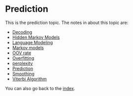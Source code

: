 # Prediction 
This is the prediction topic. The notes in about this topic are:

- [Decoding](Decoding.md)
- [Hidden Markov Models](Hidden%20Markov%20Models.md)
- [Language Modeling](Language%20Modeling.md)
- [Markov models](Markov%20models.md)
- [OOV rate](OOV%20rate.md)
- [Overfitting](Overfitting.md)
- [perplexity](perplexity.md)
- [Prediction](Prediction.md)
- [Smoothing](Smoothing.md)
- [Viterbi Algorithm](Viterbi%20Algorithm.md)

You can also go back to the [index](index.md).